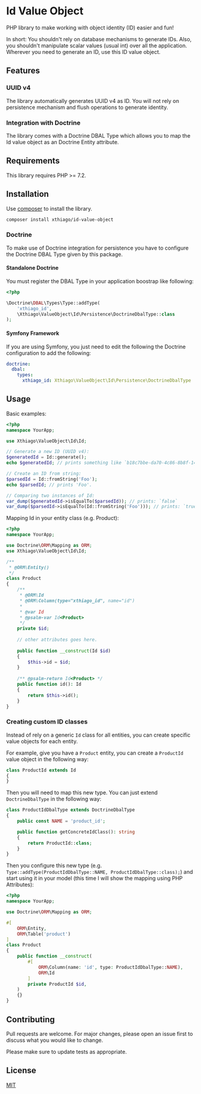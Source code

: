# Id Value Object

PHP library to make working with object identity (ID) easier and fun!

In short: You shouldn't rely on database mechanisms to generate IDs. Also, you shouldn't manipulate scalar values (usual int) over all the application. Wherever you need to generate an ID, use this
ID value object.

## Features

### UUID v4

The library automatically generates UUID v4 as ID. You will not rely on persistence mechanism and flush operations to generate identity.

### Integration with Doctrine

The library comes with a Doctrine DBAL Type which allows you to map the Id value object as an Doctrine Entity attribute.

## Requirements

This library requires PHP >= 7.2.

## Installation

Use [composer](https://getcomposer.org/) to install the library.

```bash
composer install xthiago/id-value-object
```

### Doctrine

To make use of Doctrine integration for persistence you have to configure the Doctrine DBAL Type given by this package.

#### Standalone Doctrine

You must register the DBAL Type in your application boostrap like following:

```php
<?php

\Doctrine\DBAL\Types\Type::addType(
    'xthiago_id', 
    \Xthiago\ValueObject\Id\Persistence\DoctrineDbalType::class
);
```

#### Symfony Framework

If you are using Symfony, you just need to edit the following the Doctrine configuration to add the following:

```yaml
doctrine:
  dbal:
    types:
      xthiago_id: Xthiago\ValueObject\Id\Persistence\DoctrineDbalType
```

## Usage

Basic examples:

```php
<?php
namespace YourApp;

use Xthiago\ValueObject\Id\Id;

// Generate a new ID (UUID v4):
$generatedId = Id::generate();
echo $generatedId; // prints something like `b18c7bbe-da70-4c86-8b8f-145abb21a7c7`.

// Create an ID from string:
$parsedId = Id::fromString('Foo');
echo $parsedId; // prints 'Foo'.

// Comparing two instances of Id:
var_dump($generatedId->isEqualTo($parsedId)); // prints: `false`
var_dump($parsedId->isEqualTo(Id::fromString('Foo'))); // prints: `true`   
````

Mapping Id in your entity class (e.g. Product):

```php
<?php
namespace YourApp;

use Doctrine\ORM\Mapping as ORM;
use Xthiago\ValueObject\Id\Id;

/**
 * @ORM\Entity()
 */
class Product
{
    /**
     * @ORM\Id
     * @ORM\Column(type="xthiago_id", name="id")
     *
     * @var Id 
     * @psalm-var Id<Product>   
     */
    private $id;
    
    // other attributes goes here.
    
    public function __construct(Id $id) 
    {
        $this->id = $id;
    }
    
    /** @psalm-return Id<Product> */
    public function id(): Id
    {
        return $this->id();
    }
}
```
### Creating custom ID classes

Instead of rely on a generic `Id` class for all entities, you can create specific value objects for each entity.

For example, give you have a `Product` entity, you can create a `ProductId` value object in the following way:

```php
class ProductId extends Id 
{
}
```

Then you will need to map this new type. You can just extend `DoctrineDbalType` in the following way:

```php
class ProductIdDbalType extends DoctrineDbalType
{
    public const NAME = 'product_id';

    public function getConcreteIdClass(): string
    {
        return ProductId::class;
    }
}
```

Then you configure this new type (e.g. `Type::addType(ProductIdDbalType::NAME, ProductIdDbalType::class);`) and start
using it in your model (this time I will show the mapping using PHP Attributes):

```php
<?php
namespace YourApp;

use Doctrine\ORM\Mapping as ORM;

#[
    ORM\Entity,
    ORM\Table('product')
]
class Product
{
    public function __construct(
        #[
            ORM\Column(name: 'id', type: ProductIdDbalType::NAME),
            ORM\Id
        ]
        private ProductId $id,
    ) 
    {}
}
```

## Contributing
Pull requests are welcome. For major changes, please open an issue first to discuss what you would like to change.

Please make sure to update tests as appropriate.

## License
[MIT](LICENSE)